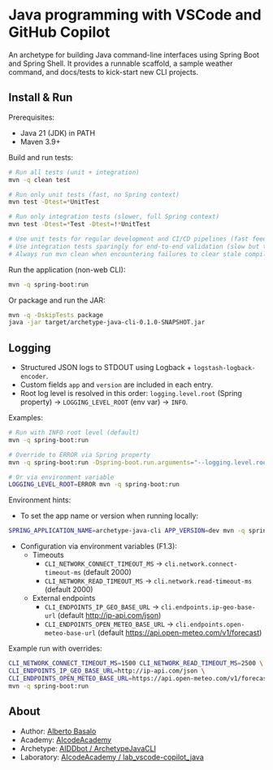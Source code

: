 # Java programming with VSCode and GitHub Copilot

An archetype for building Java command-line interfaces using Spring Boot and Spring Shell. It provides a runnable scaffold, a sample weather command, and docs/tests to kick-start new CLI projects.


## Install & Run

Prerequisites:

- Java 21 (JDK) in PATH
- Maven 3.9+

Build and run tests:

```bash
# Run all tests (unit + integration)
mvn -q clean test

# Run only unit tests (fast, no Spring context)
mvn test -Dtest=*UnitTest

# Run only integration tests (slower, full Spring context)
mvn test -Dtest=*Test -Dtest=!*UnitTest

# Use unit tests for regular development and CI/CD pipelines (fast feedback)
# Use integration tests sparingly for end-to-end validation (slow but thorough)
# Always run mvn clean when encountering failures to clear stale compiled classes

```

Run the application (non-web CLI):

```bash
mvn -q spring-boot:run
```

Or package and run the JAR:

```bash
mvn -q -DskipTests package
java -jar target/archetype-java-cli-0.1.0-SNAPSHOT.jar
```

## Logging

- Structured JSON logs to STDOUT using Logback + `logstash-logback-encoder`.
- Custom fields `app` and `version` are included in each entry.
- Root log level is resolved in this order: `logging.level.root` (Spring property) → `LOGGING_LEVEL_ROOT` (env var) → `INFO`.

Examples:

```bash
# Run with INFO root level (default)
mvn -q spring-boot:run

# Override to ERROR via Spring property
mvn -q spring-boot:run -Dspring-boot.run.arguments="--logging.level.root=ERROR"

# Or via environment variable
LOGGING_LEVEL_ROOT=ERROR mvn -q spring-boot:run
```

Environment hints:

- To set the app name or version when running locally:

```bash
SPRING_APPLICATION_NAME=archetype-java-cli APP_VERSION=dev mvn -q spring-boot:run
```

- Configuration via environment variables (F1.3):
  - Timeouts
    - `CLI_NETWORK_CONNECT_TIMEOUT_MS` → `cli.network.connect-timeout-ms` (default 2000)
    - `CLI_NETWORK_READ_TIMEOUT_MS` → `cli.network.read-timeout-ms` (default 2000)
  - External endpoints
    - `CLI_ENDPOINTS_IP_GEO_BASE_URL` → `cli.endpoints.ip-geo-base-url` (default http://ip-api.com/json)
    - `CLI_ENDPOINTS_OPEN_METEO_BASE_URL` → `cli.endpoints.open-meteo-base-url` (default https://api.open-meteo.com/v1/forecast)

Example run with overrides:

```bash
CLI_NETWORK_CONNECT_TIMEOUT_MS=1500 CLI_NETWORK_READ_TIMEOUT_MS=2500 \
CLI_ENDPOINTS_IP_GEO_BASE_URL=http://ip-api.com/json \
CLI_ENDPOINTS_OPEN_METEO_BASE_URL=https://api.open-meteo.com/v1/forecast \
mvn -q spring-boot:run
```

## About

- Author: [Alberto Basalo](https://albertobasalo.dev)
- Academy: [AIcodeAcademy](https://aicode.academy)
- Archetype:  [AIDDbot / ArchetypeJavaCLI](https://github.com/AIDDbot/ArchetypeJavaCLI)
- Laboratory: [AIcodeAcademy / lab_vscode-copilot_java](https://github.com/AIcodeAcademy/lab_vscode-copilot_java)